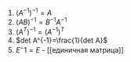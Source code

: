 1. $(A^{-1})^{-1}=A$
2. $(AB)^{-1}=B^{-1}A^{-1}$
3. $(A^T)^{-1}=(A^{-1})^T$
4. $det A^{-1}=\frac{1}{det A}$
5. $E^-1=E$ - [[единичная матрица]]

